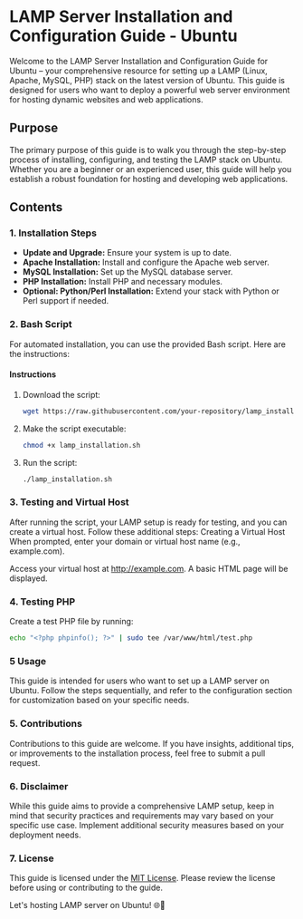 # LAMP Server Installation and Configuration Guide - Ubuntu

Welcome to the LAMP Server Installation and Configuration Guide for Ubuntu – your comprehensive resource for setting up a LAMP (Linux, Apache, MySQL, PHP) stack on the latest version of Ubuntu. This guide is designed for users who want to deploy a powerful web server environment for hosting dynamic websites and web applications.

## Purpose

The primary purpose of this guide is to walk you through the step-by-step process of installing, configuring, and testing the LAMP stack on Ubuntu. Whether you are a beginner or an experienced user, this guide will help you establish a robust foundation for hosting and developing web applications.

## Contents

### 1. Installation Steps

- **Update and Upgrade:** Ensure your system is up to date.
- **Apache Installation:** Install and configure the Apache web server.
- **MySQL Installation:** Set up the MySQL database server.
- **PHP Installation:** Install PHP and necessary modules.
- **Optional: Python/Perl Installation:** Extend your stack with Python or Perl support if needed.

### 2. Bash Script

For automated installation, you can use the provided Bash script. Here are the instructions:

#### Instructions

1. Download the script:
    ```bash
    wget https://raw.githubusercontent.com/your-repository/lamp_installation.sh
    ```

2. Make the script executable:
    ```bash
    chmod +x lamp_installation.sh
    ```

3. Run the script:
    ```bash
    ./lamp_installation.sh
    ```

### 3. Testing and Virtual Host

After running the script, your LAMP setup is ready for testing, and you can create a virtual host. Follow these additional steps:
Creating a Virtual Host
When prompted, enter your domain or virtual host name (e.g., example.com).

Access your virtual host at http://example.com. A basic HTML page will be displayed.

### 4. Testing PHP

Create a test PHP file by running:
```bash
echo "<?php phpinfo(); ?>" | sudo tee /var/www/html/test.php
```

### 5 Usage

This guide is intended for users who want to set up a LAMP server on Ubuntu. Follow the steps sequentially, and refer to the configuration section for customization based on your specific needs.

### 5. Contributions

Contributions to this guide are welcome. If you have insights, additional tips, or improvements to the installation process, feel free to submit a pull request.

### 6. Disclaimer

While this guide aims to provide a comprehensive LAMP setup, keep in mind that security practices and requirements may vary based on your specific use case. Implement additional security measures based on your deployment needs.

### 7. License

This guide is licensed under the [MIT License](LICENSE). Please review the license before using or contributing to the guide.

Let's hosting LAMP server on Ubuntu! 🌐🚀
